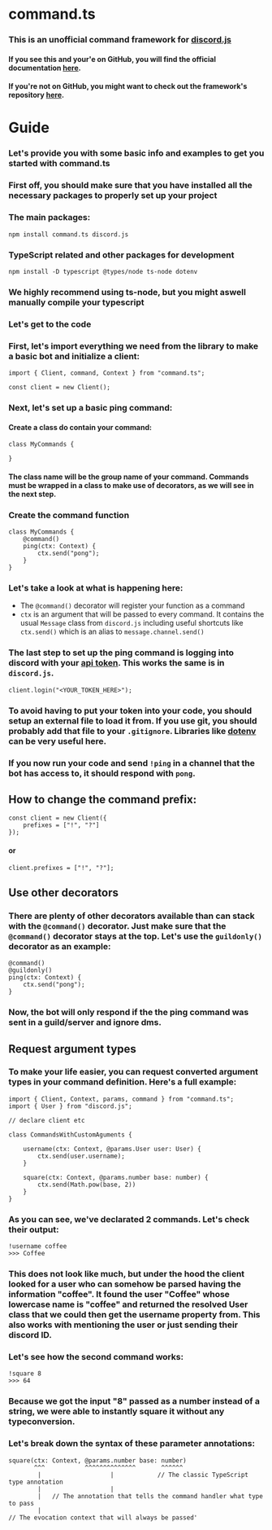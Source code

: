 # command.ts

### This is an unofficial command framework for [discord.js](https://discord.js.org)

#### If you see this and your'e on GitHub, you will find the official documentation [here](https://command.js.org).
#### If you're not on GitHub, you might want to check out the framework's repository [here](https://github.com/Satoqz/command.ts).


# Guide

### Let's provide you with some basic info and examples to get you started with command.ts

### First off, you should make sure that you have installed all the necessary packages to properly set up your project

### The main packages:
```
npm install command.ts discord.js
```
### TypeScript related and other packages for development
```
npm install -D typescript @types/node ts-node dotenv
```
### We highly recommend using ts-node, but you might aswell manually compile your typescript

### Let's get to the code

### First, let's import everything we need from the library to make a basic bot and initialize a client:
```
import { Client, command, Context } from "command.ts";

const client = new Client();
```
### Next, let's set up a basic ping command:

#### Create a class do contain your command:
```
class MyCommands {

}
```
#### The class name will be the group name of your command. Commands must be wrapped in a class to make use of decorators, as we will see in the next step.
### Create the command function
```
class MyCommands {
	@command()
	ping(ctx: Context) {
		ctx.send("pong");
	}
}
```
### Let's take a look at what is happening here:
- The `@command()` decorator will register your function as a command
- `ctx` is an argument that will be passed to every command. It contains the usual `Message` class from `discord.js` including useful shortcuts like `ctx.send()` which is an alias to `message.channel.send()`

### The last step to set up the ping command is logging into discord with your [api token](https://discord.com/developers). This works the same is in `discord.js`.
```
client.login("<YOUR_TOKEN_HERE>");
```
### To avoid having to put your token into your code, you should setup an external file to load it from. If you use git, you should probably add that file to your `.gitignore`. Libraries like [dotenv](https://www.npmjs.com/package/dotenv) can be very useful here.

### If you now run your code and send `!ping` in a channel that the bot has access to, it should respond with `pong`.

## How to change the command prefix:
```
const client = new Client({
	prefixes = ["!", "?"]
});
```
#### or
```
client.prefixes = ["!", "?"];
```

## Use other decorators

### There are plenty of other decorators available than can stack with the `@command()` decorator. Just make sure that the `@command()` decorator stays at the top. Let's use the `guildonly()` decorator as an example:
```
@command()
@guildonly()
ping(ctx: Context) {
	ctx.send("pong");
}
```
### Now, the bot will only respond if the the ping command was sent in a guild/server and ignore dms.

## Request argument types

### To make your life easier, you can request converted argument types in your command definition. Here's a full example:
```
import { Client, Context, params, command } from "command.ts";
import { User } from "discord.js";

// declare client etc

class CommandsWithCustomAguments {

	username(ctx: Context, @params.User user: User) {
		ctx.send(user.username);
	}

	square(ctx: Context, @params.number base: number) {
		ctx.send(Math.pow(base, 2))
	}
}
```
### As you can see, we've declarated 2 commands. Let's check their output:
```
!username coffee
>>> Coffee
```
### This does not look like much, but under the hood the client looked for a user who can somehow be parsed having the information "coffee". It found the user "Coffee" whose lowercase name is "coffee" and returned the resolved User class that we could then get the username property from. This also works with mentioning the user or just sending their discord ID.

### Let's see how the second command works:
```
!square 8
>>> 64
```
### Because we got the input "8" passed as a number instead of a string, we were able to instantly square it without any typeconversion.

### Let's break down the syntax of these parameter annotations:
```
square(ctx: Context, @params.number base: number)
	   ^^^			 ^^^^^^^^^^^^^^       ^^^^^^
		|					|			 // The classic TypeScript type annotation
		|					|
	   	|	// The annotation that tells the command handler what type to pass
		|
// The evocation context that will always be passed'
```




